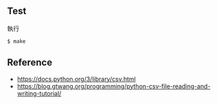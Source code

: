 

## Test

執行

``` sh
$ make
```


## Reference

* https://docs.python.org/3/library/csv.html
* https://blog.gtwang.org/programming/python-csv-file-reading-and-writing-tutorial/
